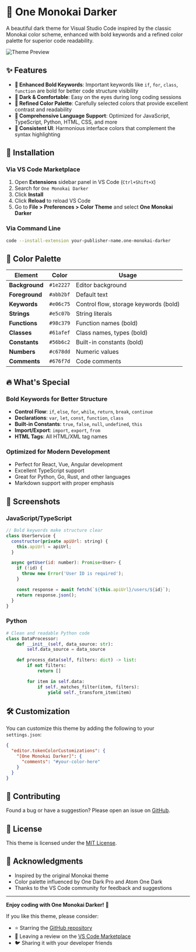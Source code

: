 # 🎨 One Monokai Darker

A beautiful dark theme for Visual Studio Code inspired by the classic Monokai color scheme, enhanced with bold keywords and a refined color palette for superior code readability.

![Theme Preview](https://via.placeholder.com/800x400/1e2227/ffffff?text=One+Monokai+Darker+Theme+Preview)

## ✨ Features

- **🎯 Enhanced Bold Keywords**: Important keywords like `if`, `for`, `class`, `function` are bold for better code structure visibility
- **🌙 Dark & Comfortable**: Easy on the eyes during long coding sessions
- **🎨 Refined Color Palette**: Carefully selected colors that provide excellent contrast and readability
- **📝 Comprehensive Language Support**: Optimized for JavaScript, TypeScript, Python, HTML, CSS, and more
- **🔧 Consistent UI**: Harmonious interface colors that complement the syntax highlighting

## 🚀 Installation

### Via VS Code Marketplace
1. Open **Extensions** sidebar panel in VS Code (`Ctrl+Shift+X`)
2. Search for `One Monokai Darker`
3. Click **Install**
4. Click **Reload** to reload VS Code
5. Go to **File > Preferences > Color Theme** and select **One Monokai Darker**

### Via Command Line
```bash
code --install-extension your-publisher-name.one-monokai-darker
```

## 🎨 Color Palette

| Element | Color | Usage |
|---------|-------|-------|
| **Background** | `#1e2227` | Editor background |
| **Foreground** | `#abb2bf` | Default text |
| **Keywords** | `#e06c75` | Control flow, storage keywords (bold) |
| **Strings** | `#e5c07b` | String literals |
| **Functions** | `#98c379` | Function names (bold) |
| **Classes** | `#61afef` | Class names, types (bold) |
| **Constants** | `#56b6c2` | Built-in constants (bold) |
| **Numbers** | `#c678dd` | Numeric values |
| **Comments** | `#676f7d` | Code comments |

## 🔥 What's Special

### Bold Keywords for Better Structure
- **Control Flow**: `if`, `else`, `for`, `while`, `return`, `break`, `continue`
- **Declarations**: `var`, `let`, `const`, `function`, `class`
- **Built-in Constants**: `true`, `false`, `null`, `undefined`, `this`
- **Import/Export**: `import`, `export`, `from`
- **HTML Tags**: All HTML/XML tag names

### Optimized for Modern Development
- Perfect for React, Vue, Angular development
- Excellent TypeScript support
- Great for Python, Go, Rust, and other languages
- Markdown support with proper emphasis

## 📸 Screenshots

### JavaScript/TypeScript
```javascript
// Bold keywords make structure clear
class UserService {
  constructor(private apiUrl: string) {
    this.apiUrl = apiUrl;
  }

  async getUser(id: number): Promise<User> {
    if (!id) {
      throw new Error('User ID is required');
    }

    const response = await fetch(`${this.apiUrl}/users/${id}`);
    return response.json();
  }
}
```

### Python
```python
# Clean and readable Python code
class DataProcessor:
    def __init__(self, data_source: str):
        self.data_source = data_source

    def process_data(self, filters: dict) -> list:
        if not filters:
            return []

        for item in self.data:
            if self._matches_filter(item, filters):
                yield self._transform_item(item)
```

## 🛠️ Customization

You can customize this theme by adding the following to your `settings.json`:

```json
{
  "editor.tokenColorCustomizations": {
    "[One Monokai Darker]": {
      "comments": "#your-color-here"
    }
  }
}
```

## 🤝 Contributing

Found a bug or have a suggestion? Please open an issue on [GitHub](https://github.com/your-username/vscode-one-monokai-darker/issues).

## 📄 License

This theme is licensed under the [MIT License](LICENSE).

## 🙏 Acknowledgments

- Inspired by the original Monokai theme
- Color palette influenced by One Dark Pro and Atom One Dark
- Thanks to the VS Code community for feedback and suggestions

---

**Enjoy coding with One Monokai Darker!** 🚀

If you like this theme, please consider:
- ⭐ Starring the [GitHub repository](https://github.com/your-username/vscode-one-monokai-darker)
- 📝 Leaving a review on the [VS Code Marketplace](https://marketplace.visualstudio.com/items?itemName=your-publisher-name.one-monokai-darker)
- 🐦 Sharing it with your developer friends
